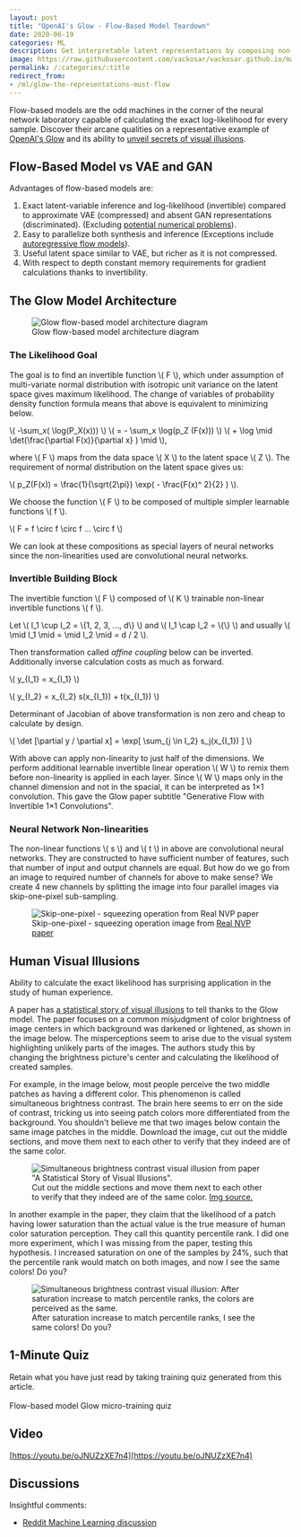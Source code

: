 ```yaml
---
layout: post
title: "OpenAI's Glow - Flow-Based Model Teardown"
date: 2020-06-19
categories: ML
description: Get interpretable latent representations by composing non-linear invertible functions and maximizing the exact log-likelihood.
image: https://raw.githubusercontent.com/vackosar/vackosar.github.io/master/images/glow-drawing.png
permalink: /:categories/:title
redirect_from:
- /ml/glow-the-representations-must-flow
---
```


<script src="https://polyfill.io/v3/polyfill.min.js?features=es6"></script>
<script id="MathJax-script" async src="https://cdn.jsdelivr.net/npm/mathjax@3/es5/tex-mml-chtml.js"></script>

Flow-based models are the odd machines in the corner of the neural network laboratory capable of calculating the exact log-likelihood for every sample.
Discover their arcane qualities on a representative example of [OpenAI's Glow](https://d4mucfpksywv.cloudfront.net/research-covers/glow/paper/glow.pdf) and its ability to [unveil secrets of visual illusions](https://arxiv.org/pdf/2005.08772v1.pdf).

## Flow-Based Model vs VAE and GAN
Advantages of flow-based models are:
1. Exact latent-variable inference and log-likelihood (invertible) compared to approximate VAE (compressed) and absent GAN representations (discriminated). (Excluding [potential numerical problems](https://arxiv.org/abs/2006.09347)).
1. Easy to parallelize both synthesis and inference (Exceptions include [autoregressive flow models](https://lilianweng.github.io/lil-log/2018/10/13/flow-based-deep-generative-models.html#models-with-autoregressive-flows)).
1. Useful latent space similar to VAE, but richer as it is not compressed.
1. With respect to depth constant memory requirements for gradient calculations thanks to invertibility.

## The Glow Model Architecture
<figure class="figure">
    <img
        class="figure-img img-fluid rounded"
        src="https://raw.githubusercontent.com/vackosar/vackosar.github.io/master/images/glow-drawing.png"
        alt="Glow flow-based model architecture diagram" />
    <figcaption class="figure-caption">Glow flow-based model architecture diagram</figcaption>
</figure>


### The Likelihood Goal

The goal is to find an invertible function \\( F \\), which under assumption of multi-variate normal distribution with isotropic unit variance
on the latent space gives maximum likelihood. The change of variables of probability density function formula means that above is equivalent to minimizing below.

\\( -\sum_x( \log(P_X(x))) \\) \\( = - \sum_x  \log(p_Z (F(x))) \\) \\( + \log \mid \det(\frac{\partial F(x)}{\partial x} ) \mid \\),

where \\( F \\) maps from the data space \\(  X \\) to the latent space \\( Z \\). The requirement of normal distribution on the latent space gives us:

\\(  p_Z(F(x)) = \frac{1}{\sqrt{2\pi}} \exp( - \frac{F(x)^ 2}{2} ) \\).

We choose the function \\( F \\) to be composed of multiple simpler learnable functions \\( f \\).

\\(  F = f \circ f \circ f ... \circ f \\)

We can look at these compositions as special layers of neural networks since the non-linearities used are convolutional neural networks.

### Invertible Building Block

The invertible function \\( F \\) composed of \\( K \\) trainable non-linear invertible functions \\( f \\).

Let \\( I_1 \cup I_2 = \\{1, 2, 3, ..., d\\} \\) and \\( I_1 \cap I_2 = \\{\\} \\) and usually \\( \mid I_1 \mid = \mid I_2 \mid = d / 2 \\).

Then transformation called _affine coupling_ below can be inverted. Additionally inverse calculation costs as much as forward.

\\( y_{I_1} = x_{I_1} \\)

\\( y_{I_2} = x_{I_2} s(x_{I_1}) + t(x_{I_1}) \\)


Determinant of Jacobian of above transformation is non zero and cheap to calculate by design.

\\( \det [\partial y / \partial x] = \exp[ \sum_{j \in I_2} s_j(x_{I_1}) ] \\)

With above can apply non-linearity to just half of the dimensions. We perform additional learnable invertible linear operation \\( W \\) to remix them before non-linearity is applied in each layer.
Since \\( W \\) maps only in the channel dimension and not in the spacial, it can be interpreted as 1×1 convolution.
This gave the Glow paper subtitle "Generative Flow with Invertible 1×1 Convolutions".


### Neural Network Non-linearities

The non-linear functions \\( s \\) and \\( t \\) in above are convolutional neural networks. They are constructed to have sufficient number of features, such that number of input and output channels are equal.
But how do we go from an image to required number of channels for above to make sense? We create 4 new channels by splitting the image into four parallel images via skip-one-pixel sub-sampling.

<figure class="figure">
    <img
        class="figure-img img-fluid rounded"
        src="https://raw.githubusercontent.com/vackosar/vackosar.github.io/master/images/glow-masking.png"
        alt="Skip-one-pixel - squeezing operation from Real NVP paper"/>
    <figcaption class="figure-caption">Skip-one-pixel - squeezing operation image from <a href="https://arxiv.org/pdf/1605.08803.pdf">Real NVP paper</a></figcaption>
</figure>


## Human Visual Illusions
Ability to calculate the exact likelihood has surprising application in the study of human experience.

A paper has [a statistical story of visual illusions](https://arxiv.org/pdf/2005.08772v1.pdf) to tell thanks to the Glow model. 
The paper focuses on a common misjudgment of color brightness of image centers in which background was darkened or lightened, as shown in the image below.
The misperceptions seem to arise due to the visual system highlighting unlikely parts of the images.
The authors study this by changing the brightness picture's center and calculating the likelihood of created samples.

For example, in the image below, most people perceive the two middle patches as having a different color.
This phenomenon is called simultaneous brightness contrast.
The brain here seems to err on the side of contrast, tricking us into seeing patch colors more differentiated from the background.
You shouldn't believe me that two images below contain the same image patches in the middle.
Download the image, cut out the middle sections, and move them next to each other to verify that they indeed are of the same color. 


<figure class="figure">
    <img
        class="figure-img img-fluid rounded"
        src="https://raw.githubusercontent.com/vackosar/vackosar.github.io/master/images/glow-illusion.png"
        alt='Simultaneous brightness contrast visual illusion from paper "A Statistical Story of Visual Illusions".'/>
    <figcaption class="figure-caption">Cut out the middle sections and move them next to each other to verify that they indeed are of the same color. <a href="https://arxiv.org/pdf/2005.08772v1.pdf)">Img source.</a></figcaption>
</figure>

In another example in the paper, they claim that the likelihood of a patch having lower saturation than the actual value is the true measure of human color saturation perception.
They call this quantity percentile rank.
I did one more experiment, which I was missing from the paper, testing this hypothesis.
I increased saturation on one of the samples by 24%, such that the percentile rank would match on both images, and now I see the same colors! Do you?

<figure class="figure">
    <img
        class="figure-img img-fluid rounded"
        src="https://raw.githubusercontent.com/vackosar/vackosar.github.io/master/images/glow-contrast-illusion-saturation.png"
        alt='Simultaneous brightness contrast visual illusion: After saturation increase to match percentile ranks, the colors are perceived as the same.'/>
    <figcaption class="figure-caption">After saturation increase to match percentile ranks, I see the same colors! Do you?</figcaption>
</figure>

## 1-Minute Quiz

Retain what you have just read by taking training quiz generated from this article.<br>
<br>
<a class="btn btn-warning" style="text-decoration: none;" href="https://quizrecall.com/study/public-test?store_id=b9a650a9-28c5-41c6-b5d0-cceb2c0988df">Flow-based model Glow micro-training quiz</a>


## Video

[https://youtu.be/oJNUZzXE7n4](https://youtu.be/oJNUZzXE7n4)


## Discussions

Insightful comments:
- [Reddit Machine Learning discussion](https://www.reddit.com/r/MachineLearning/comments/hcprze/d_glow_the_representations_must_flow/)
